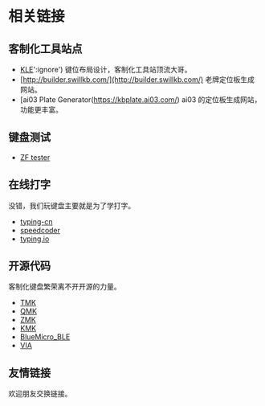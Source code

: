 # 相关链接

## 客制化工具站点

- [KLE](http://www.keyboard-layout-editor.com/)':ignore') 键位布局设计，客制化工具站顶流大哥。
- [http://builder.swillkb.com/](http://builder.swillkb.com/) 老牌定位板生成网站。
- [ai03 Plate Generator(https://kbplate.ai03.com/) ai03 的定位板生成网站，功能更丰富。

## 键盘测试

- [ZF tester](https://www.zfrontier.com/lab/keyboardTester)

## 在线打字

没错，我们玩键盘主要就是为了学打字。

- [typing-cn](https://barneyzhao.gitee.io/typing-cn/#/)
- [speedcoder](https://www.speedcoder.net/lessons/)
- [typing.io](https://typing.io/)

## 开源代码

客制化键盘繁荣离不开开源的力量。

- [TMK](https://github.com/tmk/tmk_keyboard)
- [QMK](https://github.com/qmk/qmk_firmware)
- [ZMK](https://zmk.dev/)
- [KMK](https://github.com/KMKfw/kmk_firmware)
- [BlueMicro_BLE](https://github.com/jpconstantineau/BlueMicro_BLE)
- [VIA](https://www.caniusevia.com/)

## 友情链接

欢迎朋友交换链接。
